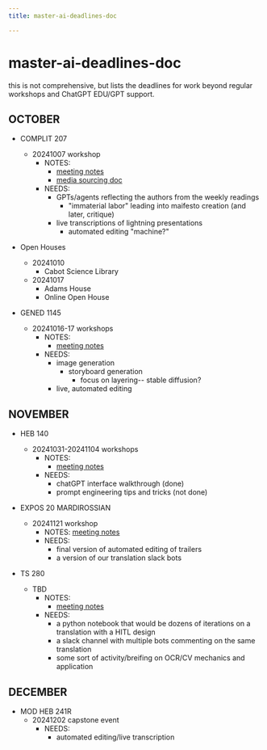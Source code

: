 ```yaml
---
title: master-ai-deadlines-doc

---
```


# master-ai-deadlines-doc

this is not comprehensive, but lists the deadlines for work beyond regular workshops and ChatGPT EDU/GPT support. 

## OCTOBER

* COMPLIT 207 
    * 20241007 workshop 
        * NOTES: 
            * [meeting notes](https://docs.google.com/document/d/1yFrmhqyAxwMSkwyFEw2KTsEWs3c5zDXxdGV32sEFhvM/edit#heading=h.wf9924m3gi4b)
            * [media sourcing doc](https://hackmd.io/c_GVywphRlelEbammpBakw)
        * NEEDS: 
            * GPTs/agents reflecting the authors from the weekly readings
                * "immaterial labor" leading into maifesto creation (and later, critique) 
            * live transcriptions of lightning presentations
                * automated editing "machine?"

* Open Houses 
    * 20241010
        * Cabot Science Library 
    * 20241017
        * Adams House 
        * Online Open House

* GENED 1145 
    * 20241016-17 workshops 
        * NOTES: 
            * [meeting notes](https://docs.google.com/document/d/1y5Bg9WIjue0ZpWhs85BoMW_AS0aSmD66wgZDW2nZ7Mw/edit#heading=h.irzthtxz00s)
        * NEEDS:
            * image generation 
                * storyboard generation 
                    * focus on layering-- stable diffusion?
            * live, automated editing 

## NOVEMBER

* HEB 140 
    * 20241031-20241104 workshops 
        * NOTES: 
            * [meeting notes](https://docs.google.com/document/d/1-8dbduxKeBeW1vLKEU6w1tShTyi8a5GPqCOKG-r2KHQ/edit#heading=h.loty83xvu2b)
        * NEEDS: 
            * chatGPT interface walkthrough (done) 
            * prompt engineering tips and tricks (not done)

* EXPOS 20 MARDIROSSIAN
    * 20241121 workshop 
        * NOTES: [meeting notes](https://docs.google.com/document/d/1kVwbRfLJQcyVLCJdrlR1V5OFE8Kxdu8szPdu-RPUOf8/edit#heading=h.h1h3ced84hew)
        * NEEDS: 
            * final version of automated editing of trailers 
            * a version of our translation slack bots

* TS 280 
    * TBD
        * NOTES: 
            * [meeting notes](https://docs.google.com/document/d/1ddxHlOprXuaRuldy6-OYev72FNAG2504DVsgGtBHa9k/edit)
        * NEEDS: 
            * a python notebook that would be dozens of iterations on a translation with a HITL design 
            * a slack channel with multiple bots commenting on the same translation
            * some sort of activity/breifing on OCR/CV mechanics and application


## DECEMBER 

* MOD HEB 241R
    * 20241202 capstone event
        * NEEDS: 
            * automated editing/live transcription 